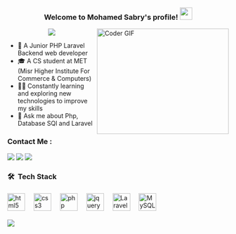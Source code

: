 <h3 align="center">
  Welcome to  Mohamed Sabry's profile!
  <img src="https://media.giphy.com/media/hvRJCLFzcasrR4ia7z/giphy.gif" width="28">
</h3>

<img align="right" src="https://media.giphy.com/media/SWoSkN6DxTszqIKEqv/giphy.gif" alt="Coder GIF" width="300" height="240">

<!-- Typing SVG by DenverCoder1 - https://github.com/DenverCoder1/readme-typing-svg -->
<p align="center">
  <a href="https://github.com/DenverCoder1/readme-typing-svg"><img src="https://readme-typing-svg.herokuapp.com/?lines=Backend%20PHP%20developer;Always%20learning&font=Fira%20Code¢er=true&width=440&height=45&color=f75c7e&vCenter=true&size=22"></a>
</p>

- 🏢 A Junior PHP Laravel Backend web developer
- 🎓 A CS student at MET (Misr Higher Institute For Commerce & Computers)
- 👨‍💻 Constantly learning and exploring new technologies to improve my skills
- 💬 Ask me about Php, Database SQl and Laravel

### Contact Me :

<a href="" target="_blank"><img src="https://img.shields.io/badge/-Mohamed Sabry-0077B5?style=for-the-badge&logo=Linkedin&logoColor=white"/></a>
<a href="https://wa.me/+201278694124" target="_blank"><img src="https://img.shields.io/badge/-Mohamed Sabry-25D366?style=for-the-badge&logo=WhatsApp&logoColor=white"/></a>
<a href="mailto:mohamedsabrydeveloper@gmail.com" target="_blank"><img src="https://img.shields.io/badge/-Mohamed Sabry-EA2328?style=for-the-badge&logo=Gmail&logoColor=red"/></a>

### 🛠  Tech Stack

###

<div align="left">

<img src="https://cdn.jsdelivr.net/gh/devicons/devicon/icons/html5/html5-original.svg" height="40" alt="html5 logo"  />

  <img width="12" />

  <img src="https://cdn.jsdelivr.net/gh/devicons/devicon/icons/css3/css3-original.svg" height="40" alt="css3 logo"  />

  <img width="12" />

  <img src="https://cdn.jsdelivr.net/gh/devicons/devicon/icons/php/php-original.svg" height="40" alt="php logo"  />

  <img width="12" />

  <img src="https://cdn.jsdelivr.net/gh/devicons/devicon/icons/jquery/jquery-original.svg" height="40" alt="jquery logo"  />

  <img width="12" />

  <img src="https://upload.wikimedia.org/wikipedia/commons/thumb/9/9a/Laravel.svg/1969px-Laravel.svg.png" height="40" alt="Laravel logo"  />

  <img width="12" />

  <img src="https://cdn.jsdelivr.net/gh/devicons/devicon/icons/mysql/mysql-original.svg" height="40" alt="MySQL logo"  />

</div>

<br>
    <a href="https://komarev.com/ghpvc/?username=sabry200&style=for-the-badge">
    <img src="https://komarev.com/ghpvc/?username=sabry200&style=for-the-badge">
</a>
